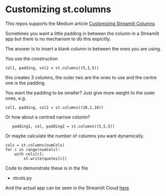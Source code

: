 # Customizing st.columns

This repos supports the Medium article [Customizing Streamlit Columns](https://medium.com/codefile/customizing-streamlit-columns-4bfd58fcb7c9)

Sometimes you want a little padding in between the column in a Streamlit app but there is no mechanism to do this expicitly.

The answer is to insert a blank column in between the ones you are using.

You use the construction

    col1, padding, col2 = st.columns((5,1,5))

this creates 3 columns, the outer two are the ones to use and the centre one is the padding.

You want the padding to be smaller? Just give more weight to the outer ones, e.g.

    col1, padding, col2 = st.columns((10,1,10))

Or how about a centred narrow column?

       padding1, col, padding2 = st.columns((5,5,5))

Or maybe calculate the number of columns you want dynamically.

    cols = st.columns(numCols)
    for c in range(numCols):
        with cols[c]:
            st.write(quotes[c])

Code to demonstrate these is in the file 

- stcols.py

And the actual app can be seen in the Streamlit Cloud [here](https://share.streamlit.io/alanjones2/alan-jones-article-code/codehintstreamlitcols/stcols.py)